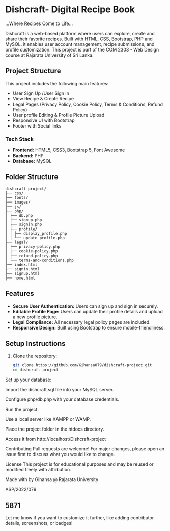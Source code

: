 # Dishcraft- Digital Recipe Book
…Where Recipes Come to Life…

Dishcraft is a web-based platform where users can explore, create and share their favorite recipes. Built with HTML, CSS, Bootstrap, PHP and MySQL. it enables user account management, recipe submissions, and profile customization. This project is part of the COM 2303 - Web Design course at Rajarata University of Sri Lanka.


## Project Structure

This project includes the following main features:
-	User Sign Up /User Sign In
-	View Recipe & Create Recipe 
- Legal Pages (Privacy Policy, Cookie Policy, Terms & Conditions, Refund Policy)
-	User profile Editing & Profile Picture Upload
-	Responsive UI with Bootstrap
-	Footer with Social links

### Tech Stack

- **Frontend:** HTML5, CSS3, Bootstrap 5, Font Awesome
- **Backend:** PHP
- **Database:** MySQL

## Folder Structure
```
dishcraft-project/
├── css/
├── fonts/
├── images/
├── js/
├── php/
│ ├── db.php
│ ├── signup.php
│ ├── signin.php
│ ├── profile/
│ │ ├── display_profile.php
│ │ └── update_profile.php
├── legal/
│ ├── privacy-policy.php
│ ├── cookie-policy.php
│ ├── refund-policy.php
│ └── terms-and-conditions.php
├── index.html
├── signin.html
├── signup.html
├── home.html
```

## Features

- **Secure User Authentication:** Users can sign up and sign in securely.
- **Editable Profile Page:** Users can update their profile details and upload a new profile picture.
- **Legal Compliance:** All necessary legal policy pages are included.
- **Responsive Design:** Built using Bootstrap to ensure mobile-friendliness.

## Setup Instructions

1. Clone the repository:
   ```bash
   git clone https://github.com/Gihansa079/dishcraft-project.git
   cd dishcraft-project
Set up your database:

Import the dishcraft.sql file into your MySQL server.

Configure php/db.php with your database credentials.

Run the project:

Use a local server like XAMPP or WAMP.

Place the project folder in the htdocs directory.

Access it from http://localhost/Dishcraft-project

Contributing
Pull requests are welcome! For major changes, please open an issue first to discuss what you would like to change.

License
This project is for educational purposes and may be reused or modified freely with attribution.

Made with by Gihansa @ Rajarata University

ASP/2022/079

5871
---

Let me know if you want to customize it further, like adding contributor details, screenshots, or badges!
